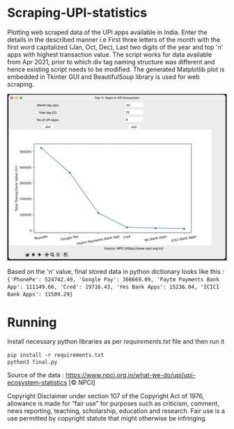# Scraping-UPI-statistics

Plotting web scraped data of the UPI apps available in India. Enter the details in the described manner i.e First three letters of the month with the first word capitalized (Jan, Oct, Dec), Last two digits of the year and top 'n' apps with highest transaction value. The script works for data available from Apr 2021, prior to which div tag naming structure was different and hence existing script needs to be modified. The generated Matplotlib plot is embedded in Tkinter GUI and BeautifulSoup library is used for web scraping.

![Screenshot](img.png)

Based on the 'n' value, final stored data in python dictionary looks like this :
`{'PhonePe': 524742.49, 'Google Pay': 366669.09, 'Paytm Payments Bank App': 111149.66, 'Cred': 19716.43, 'Yes Bank Apps': 15236.04, 'ICICI Bank Apps': 11509.29}`

# Running

Install necessary python libraries as per _requirements.txt_ file and then run it

```
pip install -r requirements.txt
python3 final.py
```

Source of the data : https://www.npci.org.in/what-we-do/upi/upi-ecosystem-statistics [© NPCI]

Copyright Disclaimer under section 107 of the Copyright Act of 1976, allowance is made for “fair use” for purposes such as criticism, comment, news reporting, teaching, scholarship, education and research. Fair use is a use permitted by copyright statute that might otherwise be infringing.
